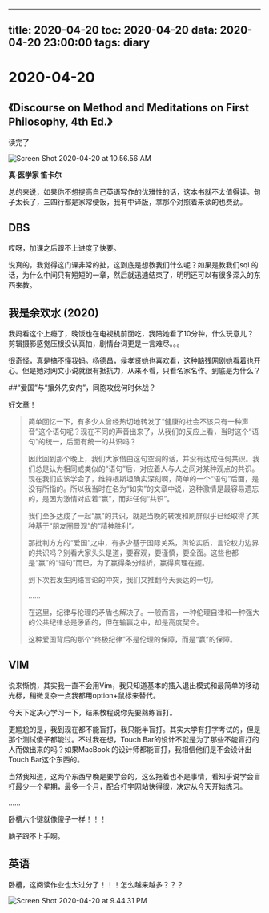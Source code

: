 
---
title: 2020-04-20
toc: 2020-04-20
data: 2020-04-20 23:00:00
tags: diary
---


# 2020-04-20

## 《Discourse on Method and Meditations on First Philosophy, 4th Ed.》

读完了

 ![Screen Shot 2020-04-20 at 10.56.56 AM](https://tva1.sinaimg.cn/large/007S8ZIlly1ge01sr0wt5j31gs0tsnd6.jpg)

**真·医学家 笛卡尔**

总的来说，如果你不想提高自己英语写作的优雅性的话，这本书就不太值得读。句子太长了，三四行都是家常便饭，我有中译版，拿那个对照着来读的也费劲。

## DBS

哎呀，加课之后跟不上进度了快要。

说真的，我觉得这门课非常的扯，这到底是想教我们什么呢？如果是教我们sql 的话，为什么中间只有短短的一章，然后就迅速结束了，明明还可以有很多深入的东西来教。

## 我是余欢水 (2020)

我妈看这个上瘾了，晚饭也在电视机前面吃，我陪她看了10分钟，什么玩意儿？剪辑摄影感觉压根没认真拍，剧情台词更是一言难尽。。。

很奇怪，真是搞不懂我妈。杨德昌，侯孝贤她也喜欢看，这种脑残网剧她看着也开心。但是她对网文小说就很有抵抗力，从来不看，只看名家名作。到底是为什么？

##“爱国”与“攘外先安内”，同胞攻伐何时休战？

好文章！

> 简单回忆一下，有多少人曾经热切地转发了“健康的社会不该只有一种声音”这个语句呢？现在不同的声音出来了，从我们的反应上看，当时这个“语句”的统一，后面有统一的共识吗？
>
> 因此回到那个晚上，我们大家借由这句空洞的话，并没有达成任何共识。我们总是认为相同或类似的“语句”后，对应着人与人之间对某种观点的共识。现在我们应该学会了，维特根斯坦确实深刻啊，简单的一个“语句”后面，是没有所指的。所以我当时在名为“如实”的文章中说，这种激情是最容易遗忘的，是因为激情对应着“赢”，而非任何“共识”。
>
> 我们至多达成了一起“赢”的共识，就是当晚的转发和刷屏似乎已经取得了某种基于“朋友圈景观”的“精神胜利”。
>
> 那批判方方的“爱国”之中，有多少基于国际关系，舆论实质，言论权力边界的共识吗？别看大家头头是道，要客观，要谨慎，要全面。这些也都是“赢”的“语句”而已，为了赢得条分缕析，赢得真理在握。
>
> 到下次若发生网络言论的冲突，我们又推翻今天表达的一切。
>
> ……
>
> 在这里，纪律与伦理的矛盾也解决了。一般而言，一种伦理自律和一种强大的公共纪律总是矛盾的，但在输赢之中，却是高度契合。
>
> 这种爱国背后的那个“终极纪律”不是伦理的保障，而是“赢”的保障。

## VIM

说来惭愧，其实我一直不会用Vim，我只知道基本的插入退出模式和最简单的移动光标，稍微复杂一点我都用option+鼠标来替代。

今天下定决心学习一下，结果教程说你先要熟练盲打。

更尴尬的是，我到现在都不能盲打，我只能半盲打。其实大学有打字考试的，但是那个测试傻子都能过。不过我在想，Touch Bar的设计不就是为了那些不能盲打的人而做出来的吗？如果MacBook 的设计师都能盲打，我相信他们是不会设计出Touch Bar这个东西的。

当然我知道，这两个东西早晚是要学会的，这么拖着也不是事情，看知乎说学会盲打最少一个星期，最多一个月，配合打字网站快得很，决定从今天开始练习。

……

卧槽六个键就像傻子一样！！！

脑子跟不上手啊。

## 英语

卧槽，这阅读作业也太过分了！！！怎么越来越多？？？

![Screen Shot 2020-04-20 at 9.44.31 PM](https://tva1.sinaimg.cn/large/007S8ZIlly1ge0khbok7jj31c00u0b2b.jpg)





